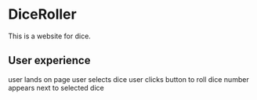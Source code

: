 # DiceRoller
This is a website for dice.
## User experience
user lands on page
user selects dice
user clicks button to roll dice
number appears next to selected dice